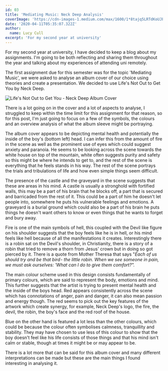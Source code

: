 ```yaml
---
id: 03
title: 'Mediating Music: Neck Deep Analysis'
coverImage: 'https://cdn-images-1.medium.com/max/1600/1*8tajq5LRTdKoUJPyf24LJw.png'
date: '2020-04-11T05:35:07.322Z'
author:
  name: Lucy Cull
excerpt: 'For my second year at university'
---
```

For my second year at university, I have decided to keep a blog about my assignments. I'm going to be both reflecting and sharing them throughout the year and talking about my experiences of attending uni remotely.


The first assignment due for this semester was for the topic 'Mediating Music', we were asked to analyse an album cover of our choice using theories and create a presentation. We decided to use Life's Not Out to Get You by Neck Deep.


![Life's Not Out to Get You - Neck Deep Album Cover](https://cdn-images-1.medium.com/max/1600/1*YgSGaWu1enm4Z0TecV5XMg.jpeg)


There is a lot going on in the cover and a lot of aspects to analyse, I struggled to keep within the time limit for this assignment for that reason, so for this post, I'm just going to focus on a few of the symbols, the colours and an overview analysis of what the album sleeve might be portraying.


The album cover appears to be depicting mental health and potentially the inside of the boy's (bottom left) head. I can infer this from the amount of fire in the scene as well as the prominent use of eyes which could suggest anxiety and paranoia. He seems to be looking across the scene towards the white house on top of the mountain, white often suggests purity and safety so this might be where he intends to get to, and the rest of the scene is everything that he feels stands in his way. The rest of the scene portrays the trials and tribulations of life and how even simple things seem difficult.


The presence of the castle and the graveyard in the scene suggests that these are areas in his mind. A castle is usually a stronghold with fortified walls, this may be a part of his brain that he blocks off, a part that is secured and barricaded from the rest of it. This could be a part of him he doesn't let people into, somewhere he puts his vulnerable feelings and emotions. A graveyard is a burial ground which could also be a part of his brain he puts things he doesn't want others to know or even things that he wants to forget and bury away.


Fire is one of the main symbols of hell, this coupled with the Devil like figure on his shoulder suggests that the boy feels like he is in hell, or his mind feels like hell because of all the manifestations it creates. Interestingly there is a robin sat on the Devil's shoulder, in Christianity, there is a story of a robin that tried to remove a thorn from Jesus' crown but in doing so got pierced by it. There is a quote from Mother Theresa that says "*Each of us should try and be that bird - the little robin. When we see someone in pain, we must ask ourselves: 'What can I do to give them comfort?".*


The main colour scheme used in this design consists fundamentally of primary colours, which are said to represent the body, emotions and mind. This further suggests that the artist is trying to present mental health and the inside of the boys head. Red appears consistently across the scene which has connotations of anger, pain and danger, it can also mean passion and energy though. The red seems to pick out the key features of the artwork which create synergy, for example, Neck Deep's logo, the fire, the devil, the robin, the boy's face and the red roof of the house.


Blue on the other hand is featured a lot less than the other colours, which could be because the colour often symbolises calmness, tranquillity and stability. They may have chosen to use less of this colour to show that the boy doesn't feel like his life consists of those things and that his mind isn't calm or stable, though at times it might be or may appear to be.


There is a lot more that can be said for this album cover and many different interpretations can be made but these are the main things I found interesting in analysing it.